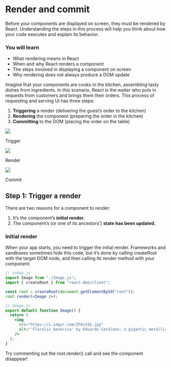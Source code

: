 # Render and commit

Before your components are displayed on screen,
they must be rendered by React.
Understanding the steps in this process
will help you think about
how your code executes and explain its behavior.

### You will learn

- What rendering means in React
- When and why React renders a component
- The steps involved in displaying a component on screen
- Why rendering does not always produce a DOM update

Imagine that
your components are cooks in the kitchen,
assembling tasty dishes from ingredients.
In this scenario,
React is the waiter
who puts in requests from customers
and brings them their orders.
This process of requesting and serving UI has three steps:

1. <b>Triggering</b> a render
   (delivering the guest’s order to the kitchen)
2. <b>Rendering</b> the component
   (preparing the order in the kitchen)
3. <b>Committing</b> to the DOM
   (placing the order on the table)

![](https://react.dev/images/docs/illustrations/i_render-and-commit1.png)

Trigger

![](https://react.dev/images/docs/illustrations/i_render-and-commit2.png)

Render

![](https://react.dev/images/docs/illustrations/i_render-and-commit3.png)

Commit

## Step 1: Trigger a render

There are two reasons for a component to render:

1. It’s the component’s <b>initial render.</b>
2. The component’s (or one of its ancestors’) <b>state has been updated.</b>

### Initial render

When your app starts,
you need to trigger the initial render.
Frameworks and sandboxes
sometimes hide this code,
but it’s done by calling createRoot with the target DOM node,
and then calling its render method with your component:

```jsx
// index.js
import Image from "./Image.js";
import { createRoot } from "react-dom/client";

const root = createRoot(document.getElementById("root"));
root.render(<Image />);

// Image.js
export default function Image() {
  return (
    <img
      src="https://i.imgur.com/ZF6s192.jpg"
      alt="'Floralis Genérica' by Eduardo Catalano: a gigantic metallic flower sculpture with reflective petals"
    />
  );
}
```

Try commenting out the root.render() call
and see the component disappear!
